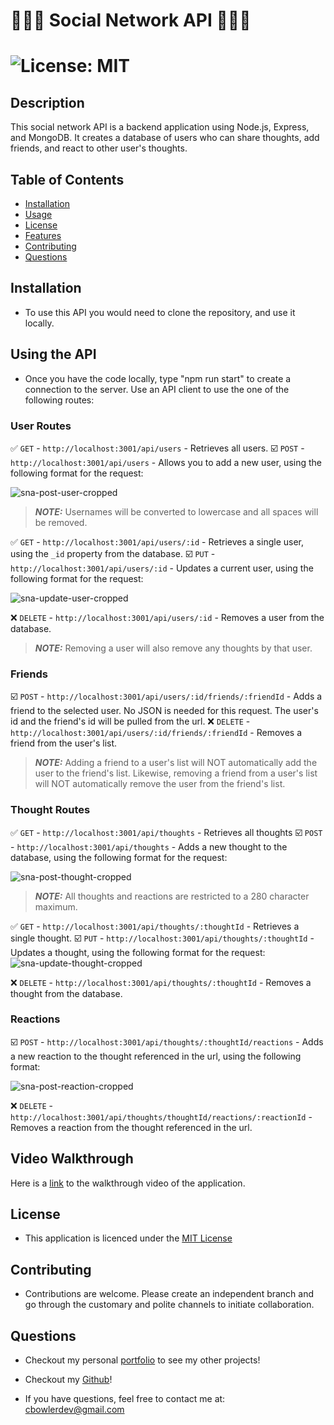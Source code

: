 # 👨🏿‍💻 Social Network API 👩🏼‍💻

# ![License: MIT](https://img.shields.io/badge/License-MIT-yellow.svg)

## Description
This social network API is a backend application using Node.js, Express, and MongoDB. It creates a database of users who can share thoughts, add friends, and react to other user's thoughts.

## Table of Contents

- [Installation](#Installation)
- [Usage](#using-the-api)
- [License](#License)
- [Features](#Features)
- [Contributing](#Contributing)
- [Questions](#Questions)

## Installation

* To use this API you would need to clone the repository, and use it locally.

## Using the API

* Once you have the code locally, type "npm run start" to create a connection to the server. Use an API client to use the one of the following routes:
### User Routes
 ✅ `GET` - `http://localhost:3001/api/users` - Retrieves all users. 
 ☑️ `POST` - `http://localhost:3001/api/users` - Allows you to add a new user, using the following format for the request:
  
   ![sna-post-user-cropped](https://github.com/ChadBowler/social-network-api/assets/127648744/16b21fc2-23d5-4620-bc8b-86e1104942d1)

> **_NOTE:_** Usernames will be converted to lowercase and all spaces will be removed.

 ✅ `GET` - `http://localhost:3001/api/users/:id` - Retrieves a single user, using the `_id` property from the database.
 ☑️ `PUT` - `http://localhost:3001/api/users/:id` - Updates a current user, using the following format for the request:
  
   ![sna-update-user-cropped](https://github.com/ChadBowler/social-network-api/assets/127648744/0d7ca1ce-d675-45c2-b0bc-3af0bd14dd28)


 ❌ `DELETE` - `http://localhost:3001/api/users/:id` - Removes a user from the database.
 > **_NOTE:_** Removing a user will also remove any thoughts by that user.

### Friends
 ☑️ `POST` - `http://localhost:3001/api/users/:id/friends/:friendId` - Adds a friend to the selected user. No JSON is needed for this request. The user's id and the friend's id will be pulled from the url.
 ❌ `DELETE` - `http://localhost:3001/api/users/:id/friends/:friendId` - Removes a friend from the user's list.
 > **_NOTE:_** Adding a friend to a user's list will NOT automatically add the user to the friend's list. Likewise, removing a friend from a user's list will NOT automatically remove the user from the friend's list.

### Thought Routes
 ✅ `GET` - `http://localhost:3001/api/thoughts` - Retrieves all thoughts
 ☑️ `POST` - `http://localhost:3001/api/thoughts` - Adds a new thought to the database, using the following format for the request:
  
   ![sna-post-thought-cropped](https://github.com/ChadBowler/social-network-api/assets/127648744/7bc5a77f-f1f2-48f2-bfef-ac29004a3874)

> **_NOTE:_** All thoughts and reactions are restricted to a 280 character maximum.

 ✅ `GET` - `http://localhost:3001/api/thoughts/:thoughtId` - Retrieves  a single thought.
 ☑️ `PUT` - `http://localhost:3001/api/thoughts/:thoughtId` - Updates a thought, using the following format for the request:
   ![sna-update-thought-cropped](https://github.com/ChadBowler/social-network-api/assets/127648744/dba0c630-5ed6-4e78-abdc-734e49be272b)

❌ `DELETE` - `http://localhost:3001/api/thoughts/:thoughtId` - Removes a thought from the database.

### Reactions
☑️ `POST` - `http://localhost:3001/api/thoughts/:thoughtId/reactions` - Adds a new reaction to the thought referenced in the url, using the following format:
 
  ![sna-post-reaction-cropped](https://github.com/ChadBowler/social-network-api/assets/127648744/e05eb114-853e-4e9e-a085-3c67c4490532)

❌ `DELETE` - `http://localhost:3001/api/thoughts/thoughtId/reactions/:reactionId` - Removes a reaction from the thought referenced in the url.


## Video Walkthrough

Here is a [link](https://drive.google.com/file/d/1kZp377jX7B5O8SrilMJJphB20CZv7crz/view?usp=sharing) to the walkthrough video of the application.

## License

* This application is licenced under the [MIT License](https://opensource.org/licenses/MIT)

## Contributing

* Contributions are welcome. Please create an independent branch and go through the customary and polite channels to initiate collaboration.

## Questions

* Checkout my personal [portfolio](http://www.chadbowler.com) to see my other projects!

* Checkout my [Github](https://www.github.com/ChadBowler)! 

* If you have questions, feel free to contact me at: cbowlerdev@gmail.com

